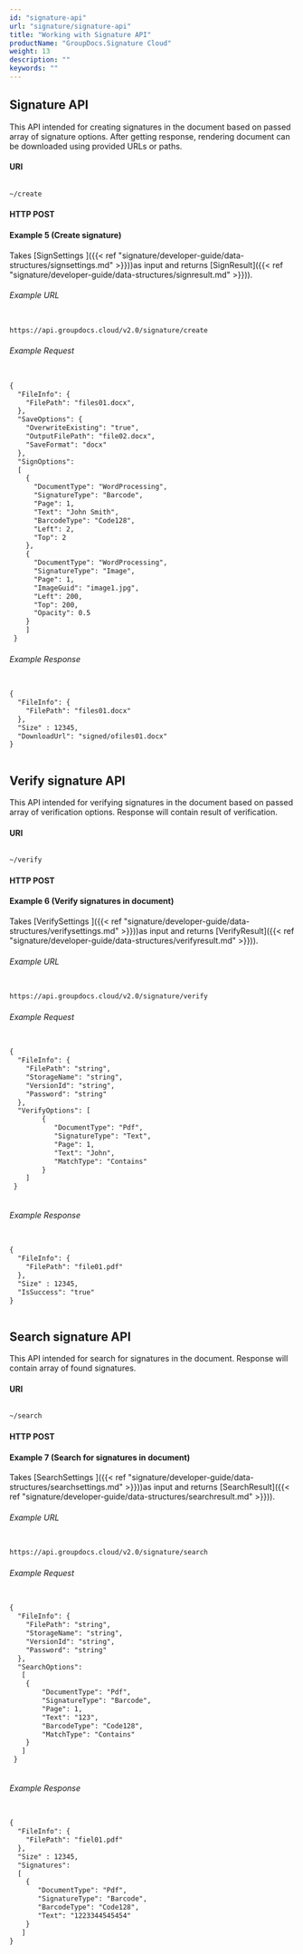```yaml
---
id: "signature-api"
url: "signature/signature-api"
title: "Working with Signature API"
productName: "GroupDocs.Signature Cloud"
weight: 13
description: ""
keywords: ""
---
```


## Signature API ##

This API intended for creating signatures in the document based on passed array of signature options. After getting response, rendering document can be downloaded using provided URLs or paths.

#### URI ####

```html 

~/create

 ```

#### HTTP POST ####

#### Example 5 (Create signature) ####

Takes [SignSettings ]({{< ref "signature/developer-guide/data-structures/signsettings.md" >}}))as input and returns [SignResult]({{< ref "signature/developer-guide/data-structures/signresult.md" >}})).

###### Example URL ######

```html 

https://api.groupdocs.cloud/v2.0/signature/create

 ```

###### Example Request  ######

```html 

{
  "FileInfo": {
    "FilePath": "files01.docx",
  }, 
  "SaveOptions": {
    "OverwriteExisting": "true",
    "OutputFilePath": "file02.docx",
    "SaveFormat": "docx"
  },
  "SignOptions": 
  [
    {
      "DocumentType": "WordProcessing",
      "SignatureType": "Barcode",  
      "Page": 1,
      "Text": "John Smith",
      "BarcodeType": "Code128",
      "Left": 2,
      "Top": 2
    },
    {
      "DocumentType": "WordProcessing",
      "SignatureType": "Image",  
      "Page": 1,
      "ImageGuid": "image1.jpg",
      "Left": 200,
      "Top": 200,
      "Opacity": 0.5
    }
    ]
 }

 ```

###### Example Response ######

```html 

{
  "FileInfo": {
    "FilePath": "files01.docx"
  },
  "Size" : 12345,
  "DownloadUrl": "signed/ofiles01.docx"
}



 ```

## Verify signature API ##

This API intended for verifying signatures in the document based on passed array of verification options. Response will contain result of verification.

#### URI ####

```html 

~/verify

 ```

#### HTTP POST ####

#### Example 6 (Verify signatures in document) ####

Takes [VerifySettings ]({{< ref "signature/developer-guide/data-structures/verifysettings.md" >}}))as input and returns [VerifyResult]({{< ref "signature/developer-guide/data-structures/verifyresult.md" >}})).

###### Example URL ######

```html 

https://api.groupdocs.cloud/v2.0/signature/verify

 ```

###### Example Request  ######

```html 

{
  "FileInfo": {
    "FilePath": "string",
    "StorageName": "string",
    "VersionId": "string",
    "Password": "string"
  },   
  "VerifyOptions": [
        {
           "DocumentType": "Pdf",
           "SignatureType": "Text",  
           "Page": 1,
           "Text": "John",
           "MatchType": "Contains"
        }
    ]
 }



 ```

###### Example Response ######

```html 

{
  "FileInfo": {
    "FilePath": "file01.pdf"
  },
  "Size" : 12345,
  "IsSuccess": "true"
}



 ```

 

## Search signature API ##

This API intended for search for signatures in the document. Response will contain array of found signatures.

#### URI ####

```html 

~/search

 ```

#### HTTP POST ####

#### Example 7 (Search for signatures in document) ####

Takes [SearchSettings ]({{< ref "signature/developer-guide/data-structures/searchsettings.md" >}}))as input and returns [SearchResult]({{< ref "signature/developer-guide/data-structures/searchresult.md" >}})).

###### Example URL ######

```html 

https://api.groupdocs.cloud/v2.0/signature/search

 ```

###### Example Request  ######

```html 

{
  "FileInfo": {
    "FilePath": "string",
    "StorageName": "string",
    "VersionId": "string",
    "Password": "string"
  },   
  "SearchOptions": 
   [
    {
        "DocumentType": "Pdf",
        "SignatureType": "Barcode",  
        "Page": 1,
        "Text": "123",
        "BarcodeType": "Code128",
        "MatchType": "Contains"
    }
   ]
 }



 ```

###### Example Response ######

```html 

{
  "FileInfo": {
    "FilePath": "fiel01.pdf"
  },
  "Size" : 12345,
  "Signatures": 
  [
    {
       "DocumentType": "Pdf",
       "SignatureType": "Barcode",  
       "BarcodeType": "Code128",
       "Text": "1223344545454"
    }
   ]
}



 ```